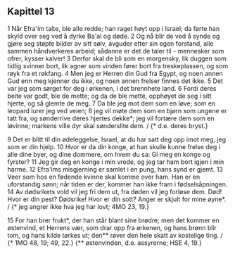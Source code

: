 ## Kapittel 13

1 Når Efra'im talte, ble alle redde; han raget høyt opp i Israel; da førte han skyld over seg ved å dyrke Ba'al og døde.
2 Og nå blir de ved å synde og gjøre seg støpte bilder av sitt sølv, avguder etter sin egen forstand, alle sammen håndverkeres arbeid; sådanne er det de taler til - mennesker som ofrer, kysser kalver!
3 Derfor skal de bli som en morgensky, lik duggen som tidlig svinner bort, lik agner som vinden fører bort fra treskeplassen, og som røyk fra et røkfang.
4 Men jeg er Herren din Gud fra Egypt, og noen annen Gud enn meg kjenner du ikke, og noen annen frelser finnes det ikke.
5 Det var jeg som sørget for deg i ørkenen, i det brennhete land.
6 Fordi deres beite var godt, ble de mette; og da de ble mette, opphøyet de seg i sitt hjerte, og så glemte de meg.
7 Da ble jeg mot dem som en løve; som en leopard lurer jeg ved veien;
8 jeg vil møte dem som en bjørn som ungene er tatt fra, og sønderrive deres hjertes dekke*; jeg vil fortære dem som en løvinne; markens ville dyr skal sønderslite dem. / {* d.e. deres bryst.}

9 Det er blitt til din ødeleggelse, Israel, at du har satt deg opp imot meg, jeg som er din hjelp.
10 Hvor er da din konge, at han skulle kunne frelse deg i alle dine byer, og dine dommere, om hvem du sa: Gi meg en konge og fyrster?
11 Jeg gir deg en konge i min vrede, og jeg tar ham bort igjen i min harme.
12 Efra'ims misgjerning er samlet i en pung, hans synd er gjemt.
13 Veer som hos en fødende kvinne skal komme over ham. Han er en uforstandig sønn; når tiden er der, kommer han ikke fram i fødselsåpningen.
14 Av dødsrikets vold vil jeg fri dem ut, fra døden vil jeg forløse dem. Død! Hvor er din pest? Dødsrike! Hvor er din sott? Anger er skjult for mine øyne*. / {* jeg angrer ikke hva jeg har lovt; 4MO 23, 19.}

15 For han brer frukt*, der han står blant sine brødre; men det kommer en østenvind, et Herrens vær, som drar opp fra ørkenen, og hans brønn blir tom, og hans kilde tørkes ut; den** røver den hele skatt av kostelige ting. / {* 1MO 48, 19; 49, 22.} {** østenvinden, d.e. assyrerne; HSE 4, 19.}

